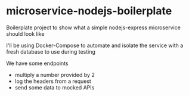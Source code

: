 # microservice-nodejs-boilerplate
Boilerplate project to show what a simple nodejs-express microservice should look like

I'll be using Docker-Compose to automate and isolate the service with a fresh database to use during testing

We have some endpoints
* multiply a number provided by 2
* log the headers from a request
* send some data to mocked APIs
